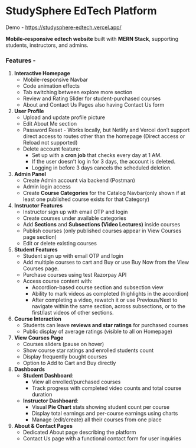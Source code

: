 # StudySphere EdTech Platform
Demo - https://studysphere-edtech.vercel.app/

**Mobile-responsive edtech website** built with **MERN Stack**, supporting students, instructors, and admins.

### Features -
1. **Interactive Homepage**
   - Mobile-responsive Navbar
   - Code animation effects
   - Tab switching between explore more section
   - Review and Rating Slider for student-purchased courses
   - About and Contact Us Pages also having Contact Us form
2. **User Profile**
   - Upload and update profile picture
   - Edit About Me section
   - Password Reset - Works locally, but Netlify and Vercel don’t support direct access to routes other than the homepage (Direct access or Reload not supported)
   - Delete account feature:
     - Set up with a **cron job** that checks every day at 1 AM.
     - If the user doesn’t log in for 3 days, the account is deleted.
     - Logging in before 3 days cancels the scheduled deletion.
3. **Admin Panel**
   - Create Admin account via backend (Postman)
   - Admin login access
   - Create **Course Categories** for the Catalog Navbar(only shown if at least one published course exists for that Category)
4. **Instructor Features**
   - Instructor sign up with email OTP and login
   - Create courses under available categories
   - Add **Sections** and **Subsections (Video Lectures)** inside courses
   - Publish courses (only published courses appear in View Courses page section)
   - Edit or delete existing courses
5. **Student Features**
   - Student sign up with email OTP and login
   - Add multiple courses to cart and Buy or use Buy Now from the View Courses page.
   - Purchase courses using test Razorpay API
   - Access course content with:
     - Accordion-based course section and subsection view
     - Ability to mark videos as completed (highlights in the accordion)
     - After completing a video, rewatch it or use Previous/Next to navigate within the same section, across subsections, or to the first/last videos of other sections.
6. **Course Interaction**
   - Students can leave **reviews and star ratings** for purchased courses
   - Public display of average ratings (visible to all on Homepage)
7. **View Courses Page**
   - Courses sliders (pause on hover)
   - Show course star ratings and enrolled students count
   - Display frequently bought courses
   - Option to Add to Cart and Buy directly
8. **Dashboards**
   - **Student Dashboard**:
     - View all enrolled/purchased courses
     - Track progress with completed video counts and total course duration
   - **Instructor Dashboard**:
     - Visual **Pie Chart** stats showing student count per course
     - Display total earnings and per-course earnings using charts
     - Manage (edit/create) all their courses from one place
9. **About & Contact Pages**
   - Dedicated About page describing the platform
   - Contact Us page with a functional contact form for user inquiries
